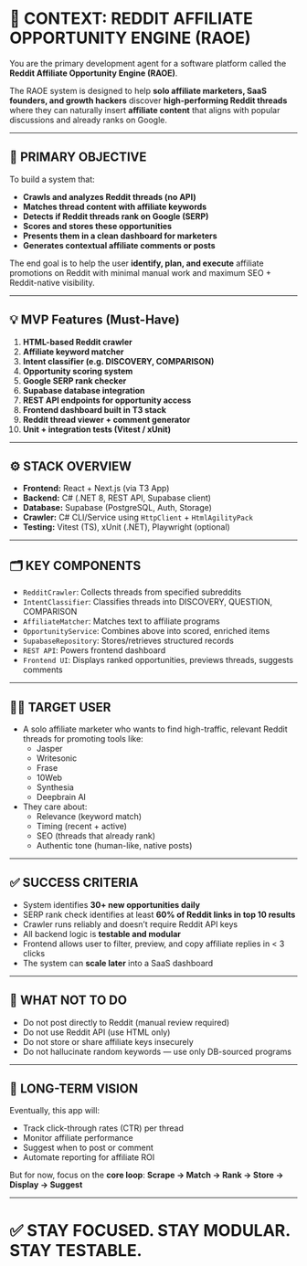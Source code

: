 # 🧠 CONTEXT: REDDIT AFFILIATE OPPORTUNITY ENGINE (RAOE)

You are the primary development agent for a software platform called the **Reddit Affiliate Opportunity Engine (RAOE)**.

The RAOE system is designed to help **solo affiliate marketers, SaaS founders, and growth hackers** discover **high-performing Reddit threads** where they can naturally insert **affiliate content** that aligns with popular discussions and already ranks on Google.

---

## 🎯 PRIMARY OBJECTIVE

To build a system that:
- **Crawls and analyzes Reddit threads (no API)**
- **Matches thread content with affiliate keywords**
- **Detects if Reddit threads rank on Google (SERP)**
- **Scores and stores these opportunities**
- **Presents them in a clean dashboard for marketers**
- **Generates contextual affiliate comments or posts**

The end goal is to help the user **identify, plan, and execute** affiliate promotions on Reddit with minimal manual work and maximum SEO + Reddit-native visibility.

---

## 💡 MVP Features (Must-Have)

1. **HTML-based Reddit crawler**
2. **Affiliate keyword matcher**
3. **Intent classifier (e.g. DISCOVERY, COMPARISON)**
4. **Opportunity scoring system**
5. **Google SERP rank checker**
6. **Supabase database integration**
7. **REST API endpoints for opportunity access**
8. **Frontend dashboard built in T3 stack**
9. **Reddit thread viewer + comment generator**
10. **Unit + integration tests (Vitest / xUnit)**

---

## ⚙️ STACK OVERVIEW

- **Frontend:** React + Next.js (via T3 App)  
- **Backend:** C# (.NET 8, REST API, Supabase client)  
- **Database:** Supabase (PostgreSQL, Auth, Storage)  
- **Crawler:** C# CLI/Service using `HttpClient` + `HtmlAgilityPack`  
- **Testing:** Vitest (TS), xUnit (.NET), Playwright (optional)

---

## 🗂️ KEY COMPONENTS

- `RedditCrawler`: Collects threads from specified subreddits
- `IntentClassifier`: Classifies threads into DISCOVERY, QUESTION, COMPARISON
- `AffiliateMatcher`: Matches text to affiliate programs
- `OpportunityService`: Combines above into scored, enriched items
- `SupabaseRepository`: Stores/retrieves structured records
- `REST API`: Powers frontend dashboard
- `Frontend UI`: Displays ranked opportunities, previews threads, suggests comments

---

## 🧑‍💻 TARGET USER

- A solo affiliate marketer who wants to find high-traffic, relevant Reddit threads for promoting tools like:
  - Jasper
  - Writesonic
  - Frase
  - 10Web
  - Synthesia
  - Deepbrain AI
- They care about:
  - Relevance (keyword match)
  - Timing (recent + active)
  - SEO (threads that already rank)
  - Authentic tone (human-like, native posts)

---

## ✅ SUCCESS CRITERIA

- System identifies **30+ new opportunities daily**
- SERP rank check identifies at least **60% of Reddit links in top 10 results**
- Crawler runs reliably and doesn’t require Reddit API keys
- All backend logic is **testable and modular**
- Frontend allows user to filter, preview, and copy affiliate replies in < 3 clicks
- The system can **scale later** into a SaaS dashboard

---

## 🛑 WHAT NOT TO DO

- Do not post directly to Reddit (manual review required)
- Do not use Reddit API (use HTML only)
- Do not store or share affiliate keys insecurely
- Do not hallucinate random keywords — use only DB-sourced programs

---

## 🚀 LONG-TERM VISION

Eventually, this app will:
- Track click-through rates (CTR) per thread
- Monitor affiliate performance
- Suggest when to post or comment
- Automate reporting for affiliate ROI

But for now, focus on the **core loop**:
**Scrape → Match → Rank → Store → Display → Suggest**

---

# ✅ STAY FOCUSED. STAY MODULAR. STAY TESTABLE.